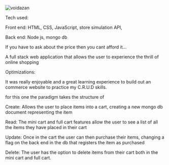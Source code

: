 
![voidazan](https://user-images.githubusercontent.com/23227549/201449338-0b4a7ff4-8276-4c73-8a11-c5da5c9d44e7.png)


Tech used: 

Front end: HTML, CSS, JavaScript, store simulation API,

Back end: Node js, mongo db

If you have to ask about the price then you cant afford it...

A full stack web application that allows the user to experience the thrill of online shopping

Optimizations:

It was really enjoyable and a great learning experience to build out an commerce website to practice my C.R.U.D skills.

for this one the paradigm takes the structure of

Create: Allows the user to place items into a cart, creating a new mongo db document representing the item

Read: The mini cart and full cart features allow the user to see a list of all the items they have placed in their cart

Update: Once in the cart the user can then purchase their items, changing a flag on the back end in the db that registers the item as purchased

Delete: The user has the option to delete items from their cart both in the mini cart and full cart.

